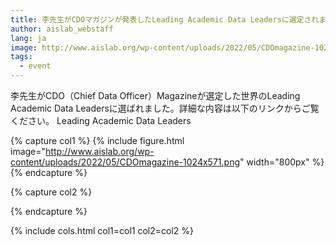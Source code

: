 ```yaml
---
title: 李先生がCDOマガジンが発表したLeading Academic Data Leadersに選定されました。
author: aislab_webstaff
lang: ja
image: http://www.aislab.org/wp-content/uploads/2022/05/CDOmagazine-1024x571.png
tags:
  - event
---
```

李先生がCDO（Chief Data Officer）Magazineが選定した世界のLeading Academic Data Leadersに選ばれました。詳細な内容は以下のリンクからご覧ください。 Leading Academic Data Leaders

{% capture col1 %}
{%
  include figure.html
  image="http://www.aislab.org/wp-content/uploads/2022/05/CDOmagazine-1024x571.png"
  width="800px"
%}
{% endcapture %}

{% capture col2 %}

{% endcapture %}

{% include cols.html col1=col1 col2=col2 %}
